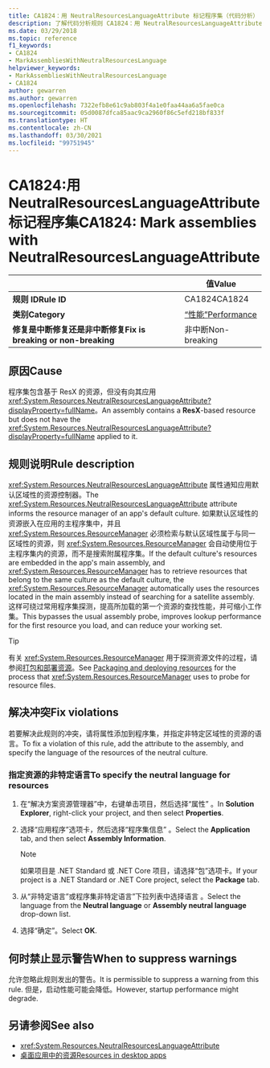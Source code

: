 ```yaml
---
title: CA1824：用 NeutralResourcesLanguageAttribute 标记程序集（代码分析）
description: 了解代码分析规则 CA1824：用 NeutralResourcesLanguageAttribute 标记程序集
ms.date: 03/29/2018
ms.topic: reference
f1_keywords:
- CA1824
- MarkAssembliesWithNeutralResourcesLanguage
helpviewer_keywords:
- MarkAssembliesWithNeutralResourcesLanguage
- CA1824
author: gewarren
ms.author: gewarren
ms.openlocfilehash: 7322efb8e61c9ab803f4a1e0faa44aa6a5fae0ca
ms.sourcegitcommit: 05d0087dfca85aac9ca2960f86c5efd218bf833f
ms.translationtype: HT
ms.contentlocale: zh-CN
ms.lasthandoff: 03/30/2021
ms.locfileid: "99751945"
---
```

# <a name="ca1824-mark-assemblies-with-neutralresourceslanguageattribute"></a><span data-ttu-id="e8f0e-103">CA1824:用 NeutralResourcesLanguageAttribute 标记程序集</span><span class="sxs-lookup"><span data-stu-id="e8f0e-103">CA1824: Mark assemblies with NeutralResourcesLanguageAttribute</span></span>

| | <span data-ttu-id="e8f0e-104">值</span><span class="sxs-lookup"><span data-stu-id="e8f0e-104">Value</span></span> |
|-|-|
| <span data-ttu-id="e8f0e-105">**规则 ID**</span><span class="sxs-lookup"><span data-stu-id="e8f0e-105">**Rule ID**</span></span> |<span data-ttu-id="e8f0e-106">CA1824</span><span class="sxs-lookup"><span data-stu-id="e8f0e-106">CA1824</span></span>|
| <span data-ttu-id="e8f0e-107">**类别**</span><span class="sxs-lookup"><span data-stu-id="e8f0e-107">**Category**</span></span> |[<span data-ttu-id="e8f0e-108">“性能”</span><span class="sxs-lookup"><span data-stu-id="e8f0e-108">Performance</span></span>](performance-warnings.md)|
| <span data-ttu-id="e8f0e-109">**修复是中断修复还是非中断修复**</span><span class="sxs-lookup"><span data-stu-id="e8f0e-109">**Fix is breaking or non-breaking**</span></span> |<span data-ttu-id="e8f0e-110">非中断</span><span class="sxs-lookup"><span data-stu-id="e8f0e-110">Non-breaking</span></span>|

## <a name="cause"></a><span data-ttu-id="e8f0e-111">原因</span><span class="sxs-lookup"><span data-stu-id="e8f0e-111">Cause</span></span>

<span data-ttu-id="e8f0e-112">程序集包含基于 ResX 的资源，但没有向其应用 <xref:System.Resources.NeutralResourcesLanguageAttribute?displayProperty=fullName>。</span><span class="sxs-lookup"><span data-stu-id="e8f0e-112">An assembly contains a **ResX**-based resource but does not have the <xref:System.Resources.NeutralResourcesLanguageAttribute?displayProperty=fullName> applied to it.</span></span>

## <a name="rule-description"></a><span data-ttu-id="e8f0e-113">规则说明</span><span class="sxs-lookup"><span data-stu-id="e8f0e-113">Rule description</span></span>

<span data-ttu-id="e8f0e-114"><xref:System.Resources.NeutralResourcesLanguageAttribute> 属性通知应用默认区域性的资源控制器。</span><span class="sxs-lookup"><span data-stu-id="e8f0e-114">The <xref:System.Resources.NeutralResourcesLanguageAttribute> attribute informs the resource manager of an app's default culture.</span></span> <span data-ttu-id="e8f0e-115">如果默认区域性的资源嵌入在应用的主程序集中，并且 <xref:System.Resources.ResourceManager> 必须检索与默认区域性属于与同一区域性的资源，则 <xref:System.Resources.ResourceManager> 会自动使用位于主程序集内的资源，而不是搜索附属程序集。</span><span class="sxs-lookup"><span data-stu-id="e8f0e-115">If the default culture's resources are embedded in the app's main assembly, and <xref:System.Resources.ResourceManager> has to retrieve resources that belong to the same culture as the default culture, the <xref:System.Resources.ResourceManager> automatically uses the resources located in the main assembly instead of searching for a satellite assembly.</span></span> <span data-ttu-id="e8f0e-116">这样可绕过常用程序集探测，提高所加载的第一个资源的查找性能，并可缩小工作集。</span><span class="sxs-lookup"><span data-stu-id="e8f0e-116">This bypasses the usual assembly probe, improves lookup performance for the first resource you load, and can reduce your working set.</span></span>

> [!TIP]
> <span data-ttu-id="e8f0e-117">有关 <xref:System.Resources.ResourceManager> 用于探测资源文件的过程，请参阅[打包和部署资源](../../../framework/resources/packaging-and-deploying-resources-in-desktop-apps.md)。</span><span class="sxs-lookup"><span data-stu-id="e8f0e-117">See [Packaging and deploying resources](../../../framework/resources/packaging-and-deploying-resources-in-desktop-apps.md) for the process that <xref:System.Resources.ResourceManager> uses to probe for resource files.</span></span>

## <a name="fix-violations"></a><span data-ttu-id="e8f0e-118">解决冲突</span><span class="sxs-lookup"><span data-stu-id="e8f0e-118">Fix violations</span></span>

<span data-ttu-id="e8f0e-119">若要解决此规则的冲突，请将属性添加到程序集，并指定非特定区域性的资源的语言。</span><span class="sxs-lookup"><span data-stu-id="e8f0e-119">To fix a violation of this rule, add the attribute to the assembly, and specify the language of the resources of the neutral culture.</span></span>

### <a name="to-specify-the-neutral-language-for-resources"></a><span data-ttu-id="e8f0e-120">指定资源的非特定语言</span><span class="sxs-lookup"><span data-stu-id="e8f0e-120">To specify the neutral language for resources</span></span>

1. <span data-ttu-id="e8f0e-121">在“解决方案资源管理器”中，右键单击项目，然后选择“属性” 。</span><span class="sxs-lookup"><span data-stu-id="e8f0e-121">In **Solution Explorer**, right-click your project, and then select **Properties**.</span></span>

2. <span data-ttu-id="e8f0e-122">选择“应用程序”选项卡，然后选择“程序集信息” 。</span><span class="sxs-lookup"><span data-stu-id="e8f0e-122">Select the **Application** tab, and then select **Assembly Information**.</span></span>

   > [!NOTE]
   > <span data-ttu-id="e8f0e-123">如果项目是 .NET Standard 或 .NET Core 项目，请选择“包”选项卡。</span><span class="sxs-lookup"><span data-stu-id="e8f0e-123">If your project is a .NET Standard or .NET Core project, select the **Package** tab.</span></span>

3. <span data-ttu-id="e8f0e-124">从“非特定语言”或程序集非特定语言”下拉列表中选择语言 。</span><span class="sxs-lookup"><span data-stu-id="e8f0e-124">Select the language from the **Neutral language** or **Assembly neutral language** drop-down list.</span></span>

4. <span data-ttu-id="e8f0e-125">选择“确定”。</span><span class="sxs-lookup"><span data-stu-id="e8f0e-125">Select **OK**.</span></span>

## <a name="when-to-suppress-warnings"></a><span data-ttu-id="e8f0e-126">何时禁止显示警告</span><span class="sxs-lookup"><span data-stu-id="e8f0e-126">When to suppress warnings</span></span>

<span data-ttu-id="e8f0e-127">允许忽略此规则发出的警告。</span><span class="sxs-lookup"><span data-stu-id="e8f0e-127">It is permissible to suppress a warning from this rule.</span></span> <span data-ttu-id="e8f0e-128">但是，启动性能可能会降低。</span><span class="sxs-lookup"><span data-stu-id="e8f0e-128">However, startup performance might degrade.</span></span>

## <a name="see-also"></a><span data-ttu-id="e8f0e-129">另请参阅</span><span class="sxs-lookup"><span data-stu-id="e8f0e-129">See also</span></span>

- <xref:System.Resources.NeutralResourcesLanguageAttribute>
- [<span data-ttu-id="e8f0e-130">桌面应用中的资源</span><span class="sxs-lookup"><span data-stu-id="e8f0e-130">Resources in desktop apps</span></span>](../../../framework/resources/index.md)
